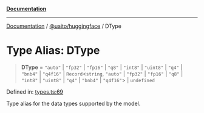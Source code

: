 [**Documentation**](../../../README.md)

***

[Documentation](../../../README.md) / [@uaito/huggingface](../README.md) / DType

# Type Alias: DType

> **DType** = `"auto"` \| `"fp32"` \| `"fp16"` \| `"q8"` \| `"int8"` \| `"uint8"` \| `"q4"` \| `"bnb4"` \| `"q4f16"` \| `Record`\<`string`, `"auto"` \| `"fp32"` \| `"fp16"` \| `"q8"` \| `"int8"` \| `"uint8"` \| `"q4"` \| `"bnb4"` \| `"q4f16"`\> \| `undefined`

Defined in: [types.ts:69](https://github.com/elribonazo/uaito/blob/6936f8ff79845312a8065c6fe5b6c9a6c7758a46/packages/huggingFace/src/types.ts#L69)

Type alias for the data types supported by the model.
